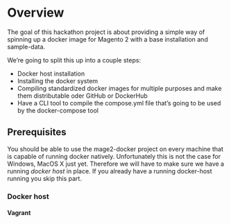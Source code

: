 # Overview
The goal of this hackathon project is about providing a simple way of spinning up a docker image for Magento 2 with a base installation and sample-data.

We’re going to split this up into a couple steps:
- Docker host installation
- Installing the docker system
- Compiling standardized docker images for multiple purposes and make them distributable oder GitHub or DockerHub
- Have a CLI tool to compile the compose.yml file that’s going to be used by the docker-compose tool

## Prerequisites
You should be able to use the mage2-docker project on every machine that is capable of running docker natively. Unfortunately this is not the case for Windows, MacOS X just yet. Therefore we will have to make sure we have a running *docker host* in place. If you already have a running docker-host running you skip this part.
### Docker host
#### Vagrant